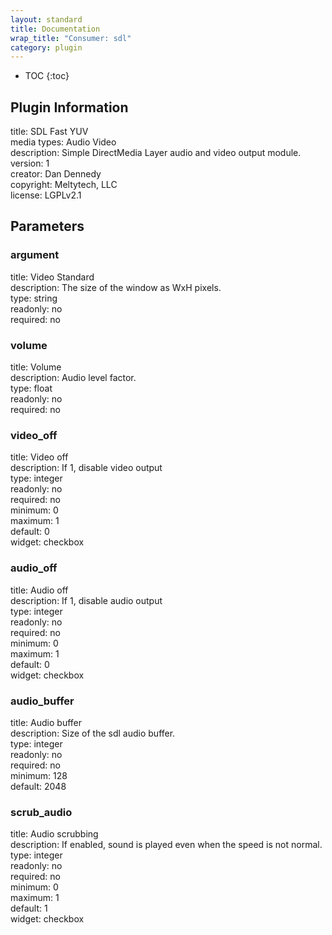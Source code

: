 ```yaml
---
layout: standard
title: Documentation
wrap_title: "Consumer: sdl"
category: plugin
---
```

* TOC
{:toc}

## Plugin Information

title: SDL Fast YUV  
media types:
Audio  Video  
description: Simple DirectMedia Layer audio and video output module.  
version: 1  
creator: Dan Dennedy  
copyright: Meltytech, LLC  
license: LGPLv2.1  

## Parameters

### argument

title: Video Standard    
description:
The size of the window as WxH pixels.  
type: string  
readonly: no  
required: no  

### volume

title: Volume    
description:
Audio level factor.  
type: float  
readonly: no  
required: no  

### video_off

title: Video off    
description:
If 1, disable video output  
type: integer  
readonly: no  
required: no  
minimum: 0  
maximum: 1  
default: 0  
widget: checkbox  

### audio_off

title: Audio off    
description:
If 1, disable audio output  
type: integer  
readonly: no  
required: no  
minimum: 0  
maximum: 1  
default: 0  
widget: checkbox  

### audio_buffer

title: Audio buffer    
description:
Size of the sdl audio buffer.  
type: integer  
readonly: no  
required: no  
minimum: 128  
default: 2048  

### scrub_audio

title: Audio scrubbing    
description:
If enabled, sound is played even when the speed is not normal.  
type: integer  
readonly: no  
required: no  
minimum: 0  
maximum: 1  
default: 1  
widget: checkbox  

